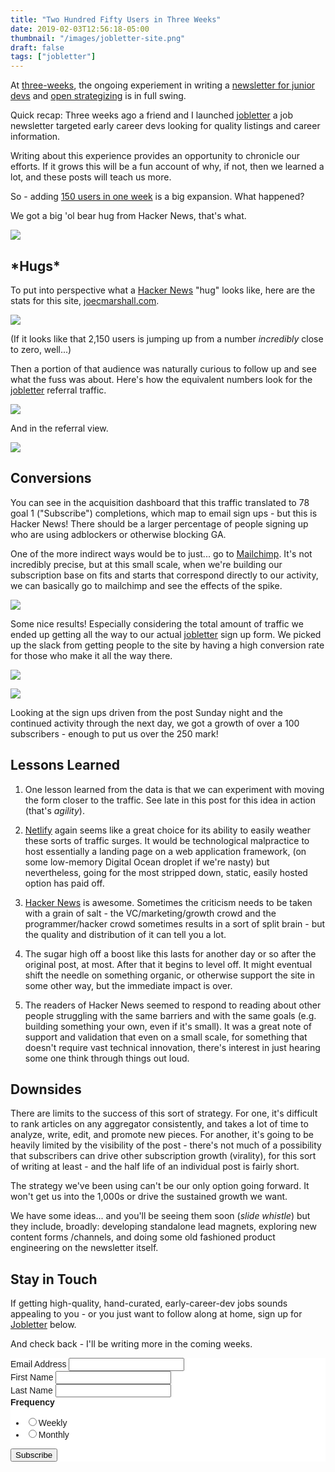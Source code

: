 ```yaml
---
title: "Two Hundred Fifty Users in Three Weeks"
date: 2019-02-03T12:56:18-05:00
thumbnail: "/images/jobletter-site.png"
draft: false
tags: ["jobletter"]
---
```


At [three-weeks](https://joecmarshall.com/introducing-jobletter/), the ongoing experiement in writing a [newsletter for junior devs](https://jobletter.io) and [open strategizing](https://joecmarshall.com/one-hundred-users-in-two-weeks/) is in full swing.

Quick recap: Three weeks ago a friend and I launched [jobletter](https://jobletter.io) a job newsletter targeted early career devs looking for quality listings and career information.

Writing about this experience provides an opportunity to chronicle our efforts. If it grows this will be a fun account of why, if not, then we learned a lot, and these posts will teach us more.

So - adding [150 users in one week](https://joecmarshall.com/one-hundred-users-in-two-weeks/) is a big expansion. What happened?

We got a big 'ol bear hug from Hacker News, that's what.

![](/images/jobletter-hug-hn-post.png)

## \*Hugs*

To put into perspective what a [Hacker News](https://news.ycombinator.com) "hug" looks like, here are the stats for this site, [joecmarshall.com](https://joecmarshall.com).

![](/images/jobletter-hug-analytics-joecmarshall.png)

(If it looks like that 2,150 users is jumping up from a number *incredibly* close to zero, well...)

Then a portion of that audience was naturally curious to follow up and see what the fuss was about. Here's how the equivalent numbers look for the [jobletter](https://jobletter.io) referral traffic.

![](/images/jobletter-hug-analytics-jobletter.png)

And in the referral view.

![](/images/jobletter-hug-analytics-jobletter-referrals.png)

## Conversions

You can see in the acquisition dashboard that this traffic translated to 78 goal 1 ("Subscribe") completions, which map to email sign ups - but this is Hacker News! There should be a larger percentage of people signing up who are using adblockers or otherwise blocking GA.

One of the more indirect ways would be to just... go to [Mailchimp](https://mailchimp.com). It's not incredibly precise, but at this small scale, when we're building our subscription base on fits and starts that correspond directly to our activity, we can basically go to mailchimp and see the effects of the spike.

![](/images/jobletter-hug-mailchimp-after.png)

Some nice results! Especially considering the total amount of traffic we ended up getting all the way to our actual [jobletter](https://jobletter.io) sign up form. We picked up the slack from getting people to the site by having a high conversion rate for those who make it all the way there.

![](/images/jobletter-hug-mailchimp-50.png)

![](/images/jobletter-hug-mailchimp-56.png)

Looking at the sign ups driven from the post Sunday night and the continued activity through the next day, we got a growth of over a 100 subscribers - enough to put us over the 250 mark!

## Lessons Learned

1. One lesson learned from the data is that we can experiment with moving the form closer to the traffic. See late in this post for this idea in action (that's *agility*).

2. [Netlify](https://netlify.com) again seems like a great choice for its ability to easily weather these sorts of traffic surges. It would be technological malpractice to host essentially a landing page on a web application framework, (on some low-memory Digital Ocean droplet if we're nasty) but nevertheless, going for the most stripped down, static, easily hosted option has paid off.

3. [Hacker News](https://news.ycombinator.com) is awesome. Sometimes the criticism needs to be taken with a grain of salt - the VC/marketing/growth crowd and the programmer/hacker crowd sometimes results in a sort of split brain - but the quality and distribution of it can tell you a lot.

4. The sugar high off a boost like this lasts for another day or so after the original post, at most. After that it begins to level off. It might eventual shift the needle on something organic, or otherwise support the site in some other way, but the immediate impact is over.

5. The readers of Hacker News seemed to respond to reading about other people struggling with the same barriers and with the same goals (e.g. building something your own, even if it's small). It was a great note of support and validation that even on a small scale, for something that doesn't require vast technical innovation, there's interest in just hearing some one think through things out loud.

## Downsides

There are limits to the success of this sort of strategy. For one, it's difficult to rank articles on any aggregator consistently, and takes a lot of time to analyze, write, edit, and promote new pieces. For another, it's going to be heavily limited by the visibility of the post - there's not much of a possibility that subscribers can drive other subscription growth (virality), for this sort of writing at least - and the half life of an individual post is fairly short.

The strategy we've been using can't be our only option going forward. It won't get us into the 1,000s or drive the sustained growth we want.

We have some ideas... and you'll be seeing them soon (*slide whistle*) but they include, broadly: developing standalone lead magnets, exploring new content forms /channels, and doing some old fashioned product engineering on the newsletter itself.

## Stay in Touch

If getting high-quality, hand-curated, early-career-dev jobs sounds appealing to you - or you just want to follow along at home, sign up for [Jobletter](https://jobletter.io) below. 

And check back - I'll be writing more in the coming weeks.

<link href="//cdn-images.mailchimp.com/embedcode/classic-10_7.css" rel="stylesheet" type="text/css">
<style type="text/css">
    #mc_embed_signup{background:#fff; clear:left; font:14px Helvetica,Arial,sans-serif; }
</style>
<div id="mc_embed_signup">
<form action="https://jobletter.us9.list-manage.com/subscribe/post?u=50452eee01aae18a82d9dd092&amp;id=9b8fa5c4b2" method="post" id="mc-embedded-subscribe-form" name="mc-embedded-subscribe-form" class="validate" target="_blank" novalidate>
    <div id="mc_embed_signup_scroll">
<div class="mc-field-group">
    <label for="mce-EMAIL">Email Address </label>
    <input type="email" value="" name="EMAIL" class="required email" id="mce-EMAIL">
</div>
<div class="mc-field-group">
    <label for="mce-FNAME">First Name </label>
    <input type="text" value="" name="FNAME" class="" id="mce-FNAME">
</div>
<div class="mc-field-group">
    <label for="mce-LNAME">Last Name </label>
    <input type="text" value="" name="LNAME" class="" id="mce-LNAME">
</div>
<div class="mc-field-group input-group">
    <strong>Frequency </strong>
    <ul><li><input type="radio" value="Weekly" name="MMERGE5" id="mce-MMERGE5-0"><label for="mce-MMERGE5-0">Weekly</label></li>
<li><input type="radio" value="Monthly" name="MMERGE5" id="mce-MMERGE5-1"><label for="mce-MMERGE5-1">Monthly</label></li>
</ul>
</div>
    <div id="mce-responses" class="clear">
        <div class="response" id="mce-error-response" style="display:none"></div>
        <div class="response" id="mce-success-response" style="display:none"></div>
    </div>    <!-- real people should not fill this in and expect good things - do not remove this or risk form bot signups-->
    <div style="position: absolute; left: -5000px;" aria-hidden="true"><input type="text" name="b_50452eee01aae18a82d9dd092_9b8fa5c4b2" tabindex="-1" value=""></div>
    <div class="clear"><input type="submit" value="Subscribe" name="subscribe" id="mc-embedded-subscribe" class="button"></div>
    </div>
</form>
</div>
